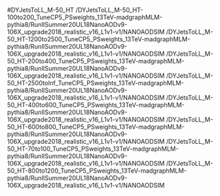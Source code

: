 #DYJetsToLL_M-50_HT
/DYJetsToLL_M-50_HT-100to200_TuneCP5_PSweights_13TeV-madgraphMLM-pythia8/RunIISummer20UL18NanoAODv9-106X_upgrade2018_realistic_v16_L1v1-v1/NANOAODSIM
/DYJetsToLL_M-50_HT-1200to2500_TuneCP5_PSweights_13TeV-madgraphMLM-pythia8/RunIISummer20UL18NanoAODv9-106X_upgrade2018_realistic_v16_L1v1-v1/NANOAODSIM
/DYJetsToLL_M-50_HT-200to400_TuneCP5_PSweights_13TeV-madgraphMLM-pythia8/RunIISummer20UL18NanoAODv9-106X_upgrade2018_realistic_v16_L1v1-v1/NANOAODSIM
/DYJetsToLL_M-50_HT-2500toInf_TuneCP5_PSweights_13TeV-madgraphMLM-pythia8/RunIISummer20UL18NanoAODv9-106X_upgrade2018_realistic_v16_L1v1-v1/NANOAODSIM
/DYJetsToLL_M-50_HT-400to600_TuneCP5_PSweights_13TeV-madgraphMLM-pythia8/RunIISummer20UL18NanoAODv9-106X_upgrade2018_realistic_v16_L1v1-v1/NANOAODSIM
/DYJetsToLL_M-50_HT-600to800_TuneCP5_PSweights_13TeV-madgraphMLM-pythia8/RunIISummer20UL18NanoAODv9-106X_upgrade2018_realistic_v16_L1v1-v1/NANOAODSIM
/DYJetsToLL_M-50_HT-70to100_TuneCP5_PSweights_13TeV-madgraphMLM-pythia8/RunIISummer20UL18NanoAODv9-106X_upgrade2018_realistic_v16_L1v1-v1/NANOAODSIM
/DYJetsToLL_M-50_HT-800to1200_TuneCP5_PSweights_13TeV-madgraphMLM-pythia8/RunIISummer20UL18NanoAODv9-106X_upgrade2018_realistic_v16_L1v1-v1/NANOAODSIM
